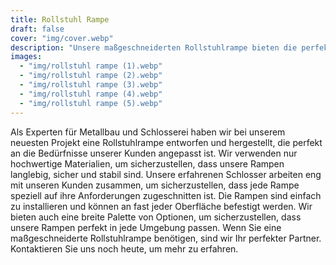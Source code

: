 ```yaml
---
title: Rollstuhl Rampe
draft: false
cover: "img/cover.webp"
description: "Unsere maßgeschneiderten Rollstuhlrampe bieten die perfekte Lösung für barrierefreien Zugang und höchste Sicherheit."
images:
  - "img/rollstuhl rampe (1).webp"
  - "img/rollstuhl rampe (2).webp"
  - "img/rollstuhl rampe (3).webp"
  - "img/rollstuhl rampe (4).webp"
  - "img/rollstuhl rampe (5).webp"
---
```


Als Experten für Metallbau und Schlosserei haben wir bei unserem neuesten Projekt eine Rollstuhlrampe entworfen und hergestellt, die perfekt an die Bedürfnisse unserer Kunden angepasst ist. Wir verwenden nur hochwertige Materialien, um sicherzustellen, dass unsere Rampen langlebig, sicher und stabil sind. Unsere erfahrenen Schlosser arbeiten eng mit unseren Kunden zusammen, um sicherzustellen, dass jede Rampe speziell auf ihre Anforderungen zugeschnitten ist. Die Rampen sind einfach zu installieren und können an fast jeder Oberfläche befestigt werden. Wir bieten auch eine breite Palette von Optionen, um sicherzustellen, dass unsere Rampen perfekt in jede Umgebung passen. Wenn Sie eine maßgeschneiderte Rollstuhlrampe benötigen, sind wir Ihr perfekter Partner. Kontaktieren Sie uns noch heute, um mehr zu erfahren.
